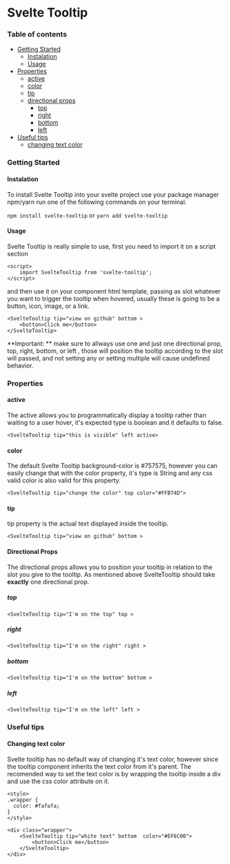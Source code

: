 # Svelte Tooltip

### Table of contents

* [Getting Started](#getting-started)
	* [Instalation](#instalation)
	* [Usage](#usage)
* [Properties](#properties)
	* [active](#active)
	* [color](#color)
	* [tip](#tip)
	* [directional props](#directional-props)
		* [top](#top)
		* [right](#right)
		* [bottom](#bottom)
		* [left](#left)
* [Useful tips](#useful-tips)
	* [changing text color](#changing-text-color)

### Getting Started
#### Instalation
To install Svelte Tooltip into your svelte project use your package manager npm/yarn run one of the following commands on your terminal.

```npm install svelte-tooltip``` or ```yarn add svelte-tooltip```

#### Usage
Svelte Tooltip is really simple to use, first you need to import it on a script section
```
<script>
	import SvelteTooltip from 'svelte-tooltip';
</script>
```
and then use it on your component html template, passing as slot whatever you want to trigger the tooltip when hovered, usually these is going to be a button, icon, image, or a link.
``` 
<SvelteTooltip tip="view on github" bottom >
	<button>Click me</button>
</SvelteTooltip>
```
**Important: ** make sure to allways use one and just one directional prop, top, right, bottom, or left , those will position the tooltip according to the slot will passed, and not setting any or setting multiple will cause undefined behavior.

### Properties
#### active
The active allows you to programmatically display a tooltip rather than waiting to a user hover, it's expected type is boolean and it defaults to false.

```<SvelteTooltip tip="this is visible" left active>```

#### color

The default Svelte Tooltip background-color is #757575, however you can easily change that with the color property, it's type is String and any css valid color is also valid for this property.
```
<SvelteTooltip tip="change the color" top color="#FFB74D">
```
#### tip
tip property is the actual text displayed inside the tooltip.
```
<SvelteTooltip tip="view on github" bottom >
```

#### Directional Props
The directional props allows you to position your tooltip in relation to the slot you give to the tooltip. As mentioned above SvelteTooltip should take **exactly** one directional prop. 
##### top
```<SvelteTooltip tip="I'm on the top" top >```
##### right
```<SvelteTooltip tip="I'm on the right" right >```
##### bottom
```<SvelteTooltip tip="I'm on the bottom" bottom >```
##### left
```<SvelteTooltip tip="I'm on the left" left >```

### Useful tips
#### Changing text color
Svelte tooltip has no default way of changing it's text color, however since the tooltip component inherits the text color from it's parent. The recomended way to set the text color is by wrapping the tooltip inside a div and use the css color attribute on it.
```
<style>
.wrapper {
  color: #fafafa;
}
</style>

<div class="wrapper">
	<SvelteTooltip tip="white text" bottom  color="#EF6C00">
		<button>Click me</button>
	</SvelteTooltip>
</div>
```
